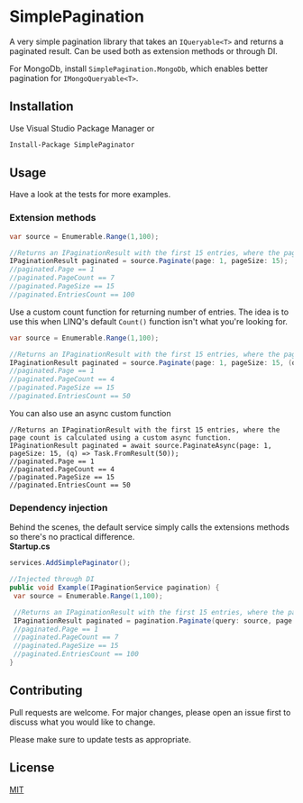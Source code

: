 # SimplePagination

A very simple pagination library that takes an `IQueryable<T>` and returns a paginated result. Can be used both as extension methods or through DI.

For MongoDb, install `SimplePagination.MongoDb`, which enables better pagination for `IMongoQueryable<T>`.

## Installation

Use Visual Studio Package Manager or 
```bash
Install-Package SimplePaginator
```

## Usage
Have a look at the tests for more examples.

### Extension methods
```csharp
var source = Enumerable.Range(1,100);

//Returns an IPaginationResult with the first 15 entries, where the page count is calculated using LINQ's count() function 
IPaginationResult paginated = source.Paginate(page: 1, pageSize: 15);
//paginated.Page == 1
//paginated.PageCount == 7
//paginated.PageSize == 15
//paginated.EntriesCount == 100
```

Use a custom count function for returning number of entries. The idea is to use this when LINQ's default `Count()` function isn't what you're looking for.
```csharp
var source = Enumerable.Range(1,100);

//Returns an IPaginationResult with the first 15 entries, where the page count is calculated using a custom function.
IPaginationResult paginated = source.Paginate(page: 1, pageSize: 15, (q) => 50);
//paginated.Page == 1
//paginated.PageCount == 4
//paginated.PageSize == 15
//paginated.EntriesCount == 50
```

You can also use an async custom function
```
//Returns an IPaginationResult with the first 15 entries, where the page count is calculated using a custom async function.
IPaginationResult paginated = await source.PaginateAsync(page: 1, pageSize: 15, (q) => Task.FromResult(50));
//paginated.Page == 1
//paginated.PageCount == 4
//paginated.PageSize == 15
//paginated.EntriesCount == 50
```

### Dependency injection
Behind the scenes, the default service simply calls the extensions methods so there's no practical difference.  
**Startup.cs**
```csharp
services.AddSimplePaginator(); 
```

```csharp
//Injected through DI
public void Example(IPaginationService pagination) {
 var source = Enumerable.Range(1,100);

 //Returns an IPaginationResult with the first 15 entries, where the page count is calculated using LINQ's count() function 
 IPaginationResult paginated = pagination.Paginate(query: source, page: 1, pageSize: 15);
 //paginated.Page == 1
 //paginated.PageCount == 7
 //paginated.PageSize == 15
 //paginated.EntriesCount == 100
}
```

## Contributing
Pull requests are welcome. For major changes, please open an issue first to discuss what you would like to change.

Please make sure to update tests as appropriate.

## License
[MIT](https://choosealicense.com/licenses/mit/)